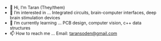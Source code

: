 - 👋 Hi, I’m Taran (They/them)
- 👀 I’m interested in ...      Integrated circuits, brain-computer interfaces, deep brain stimulation devices
- 🌱 I’m currently learning ... PCB design, computer vision, c++ data structures
- 📫 How to reach me ...        Email: taransoden@gmail.com

<!---
taransoden/taransoden is a ✨ special ✨ repository because its `README.md` (this file) appears on your GitHub profile.
You can click the Preview link to take a look at your changes.
--->
